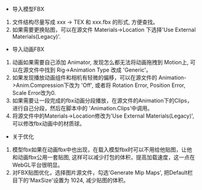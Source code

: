 - 导入模型FBX

1. 文件结构尽量写成 xxx -> TEX 和 xxx.fbx 的形式, 方便查找。 
2. 如果需要更换贴图，可以在源文件 Materials->Location 下选择'Use External Materials(Legacy)'.

- 导入动画FBX

1. 动画如果需要自己添加 Animator, 发现怎么都无法将动画拖拽到 Motion上, 可以在源文件中找到 Rig->Animation Type 改成 'Generic'。
2. 如果发现播放动画组件和相机有轻微的偏移，可以在源文件的 Animation->Anim.Compression下改为 'Off', 或者将 Rotation Error, Position Error, Scale Error改为0.
3. 如果需要让一段完成的fbx动画分段播放，在源文件的Animation下的Clips，进行自己分段，然后在脚本中的 'Animation.Clips'中调用。
4. 将源文件中的Materials->Location修改为'Use External Materials(Legacy)', 可以修改fbx动画中的材质球。

- 关于优化

1. 模型fbx如果在动画fbx中也出现，在载入模型fbx时可以不用给他贴图，让他和动画fbx公用一套贴图, 这样可以减少打包的体积，提高加载速度，这一点在WebGL平台很明显。
2. 对FBX贴图优化，选择图片源文件，勾选'Generate Mip Maps', 把Default栏目下的'MaxSize'设置为 1024, 减少贴图的体积。
